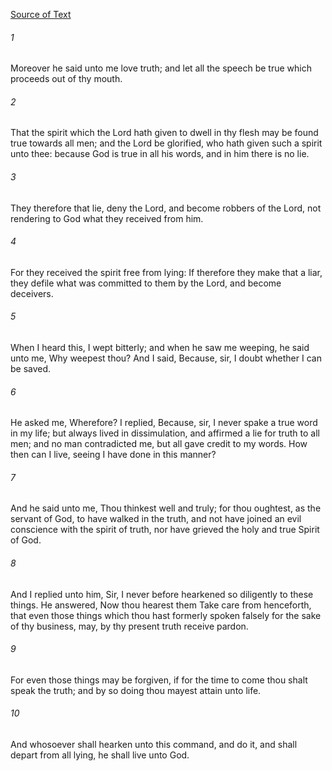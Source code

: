 [Source of Text](https://github.com/scrollmapper/bible_databases_deuterocanonical)

###### 1
Moreover he said unto me love truth; and let all the speech be true which proceeds out of thy mouth.

###### 2
That the spirit which the Lord hath given to dwell in thy flesh may be found true towards all men; and the Lord be glorified, who hath given such a spirit unto thee: because God is true in all his words, and in him there is no lie.

###### 3
They therefore that lie, deny the Lord, and become robbers of the Lord, not rendering to God what they received from him.

###### 4
For they received the spirit free from lying: If therefore they make that a liar, they defile what was committed to them by the Lord, and become deceivers.

###### 5
When I heard this, I wept bitterly; and when he saw me weeping, he said unto me, Why weepest thou? And I said, Because, sir, I doubt whether I can be saved.

###### 6
He asked me, Wherefore? I replied, Because, sir, I never spake a true word in my life; but always lived in dissimulation, and affirmed a lie for truth to all men; and no man contradicted me, but all gave credit to my words. How then can I live, seeing I have done in this manner?

###### 7
And he said unto me, Thou thinkest well and truly; for thou oughtest, as the servant of God, to have walked in the truth, and not have joined an evil conscience with the spirit of truth, nor have grieved the holy and true Spirit of God.

###### 8
And I replied unto him, Sir, I never before hearkened so diligently to these things. He answered, Now thou hearest them Take care from henceforth, that even those things which thou hast formerly spoken falsely for the sake of thy business, may, by thy present truth receive pardon.

###### 9
For even those things may be forgiven, if for the time to come thou shalt speak the truth; and by so doing thou mayest attain unto life.

###### 10
And whosoever shall hearken unto this command, and do it, and shall depart from all lying, he shall live unto God.